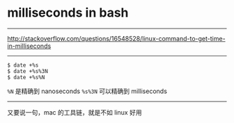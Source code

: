 # milliseconds in bash

---

http://stackoverflow.com/questions/16548528/linux-command-to-get-time-in-milliseconds

---

```
$ date +%s
$ date +%s%3N
$ date +%s%N
```

`%N` 是精确到 nanoseconds
`%s%3N` 可以精确到 milliseconds

---

又要说一句，mac 的工具链，就是不如 linux 好用
